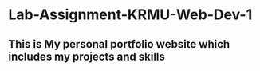 # Lab-Assignment-KRMU-Web-Dev-1

## This is My personal portfolio website which includes my projects and skills
